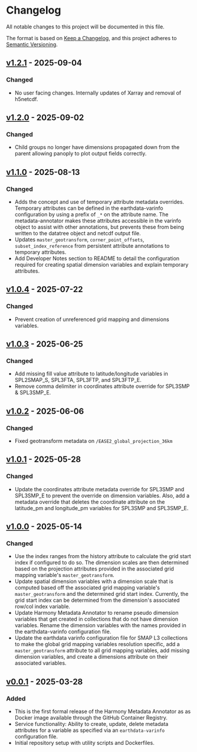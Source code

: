 # Changelog

All notable changes to this project will be documented in this file.

The format is based on [Keep a Changelog](https://keepachangelog.com/en/1.1.0/),
and this project adheres to [Semantic Versioning](https://semver.org/spec/v2.0.0.html).

## [v1.2.1] - 2025-09-04

### Changed

- No user facing changes. Internally updates of Xarray and removal of h5netcdf.

## [v1.2.0] - 2025-09-02

### Changed

- Child groups no longer have dimensions propagated down from the parent allowing panoply to plot output fields correctly.

## [v1.1.0] - 2025-08-13

### Changed

- Adds the concept and use of temporary attribute metadata overrides. Temporary attributes can be
  defined in the earthdata-varinfo configuration by using a prefix of `_*` on the attribute name.
  The metadata-annotator makes these attributes accessible in the varinfo object to assist with
  other annotations, but prevents these from being written to the datatree object and netcdf output
  file.
- Updates `master_geotransform`, `corner_point_offsets`, `subset_index_reference` from persistent
  attribute annotations to temporary attributes.
- Add Developer Notes section to README to detail the configuration required for creating spatial
  dimension variables and explain temporary attributes.


## [v1.0.4] - 2025-07-22

### Changed

- Prevent creation of unreferenced grid mapping and dimensions variables.


## [v1.0.3] - 2025-06-25

### Changed

- Add missing fill value attribute to latitude/longitude variables in SPL2SMAP_S, SPL3FTA, SPL3FTP,
  and SPL3FTP_E.
- Remove comma delimiter in coordinates attribute override for SPL3SMP & SPL3SMP_E.


## [v1.0.2] - 2025-06-06

### Changed

- Fixed geotransform metadata on `/EASE2_global_projection_36km`


## [v1.0.1] - 2025-05-28

### Changed

- Update the coordinates attribute metadata override for SPL3SMP and SPL3SMP_E to prevent the
  override on dimension variables. Also, add a metadata override that deletes the coordinate
  attribute on the latitude_pm and longitude_pm variables for SPL3SMP and SPL3SMP_E.

## [v1.0.0] - 2025-05-14

### Changed

- Use the index ranges from the history attribute to calculate the grid start index if configured to do so.
  The dimension scales are then determined based on the projection attributes provided in the associated grid
  mapping variable's `master_geotransform`.
- Update spatial dimension variables with a dimension scale that is computed based off the
  associated grid mapping variable's `master_geotransform` and the determined grid start index.
  Currently, the grid start index can be determined from the dimension's associated row/col index
  variable.
- Update Harmony Metadata Annotator to rename pseudo dimension variables
  that get created in collections that do not have dimension variables.
  Rename the dimension variables with the names provided in the earthdata-varinfo configuration file.
- Update the earthdata varinfo configuration file for SMAP L3 collections to make
  the global grid mapping variables resolution specific, add a `master_geotransform`
  attribute to all grid mapping variables, add missing dimension variables, and create a dimensions
  attribute on their associated variables.

## [v0.0.1] - 2025-03-28

### Added

- This is the first formal release of the Harmony Metadata Annotator as
  as Docker image available through the GitHub Container Registry.
- Service functionality: Ability to create, update, delete metadata attributes
  for a variable as specified via an `earthdata-varinfo` configuration file.
- Initial repository setup with utility scripts and Dockerfiles.

[v1.2.1]: https://github.com/nasa/harmony-metadata-annotator/releases/tag/1.2.1
[v1.2.0]: https://github.com/nasa/harmony-metadata-annotator/releases/tag/1.2.0
[v1.1.0]: https://github.com/nasa/harmony-metadata-annotator/releases/tag/1.1.0
[v1.0.4]: https://github.com/nasa/harmony-metadata-annotator/releases/tag/1.0.4
[v1.0.3]: https://github.com/nasa/harmony-metadata-annotator/releases/tag/1.0.3
[v1.0.2]: https://github.com/nasa/harmony-metadata-annotator/releases/tag/1.0.2
[v1.0.1]: https://github.com/nasa/harmony-metadata-annotator/releases/tag/1.0.1
[v1.0.0]: https://github.com/nasa/harmony-metadata-annotator/releases/tag/1.0.0
[v0.0.1]: https://github.com/nasa/harmony-metadata-annotator/releases/tag/0.0.1
